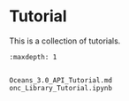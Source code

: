 # Tutorial

This is a collection of tutorials.

```{toctree}
:maxdepth: 1


Oceans_3.0_API_Tutorial.md
onc_Library_Tutorial.ipynb

```
